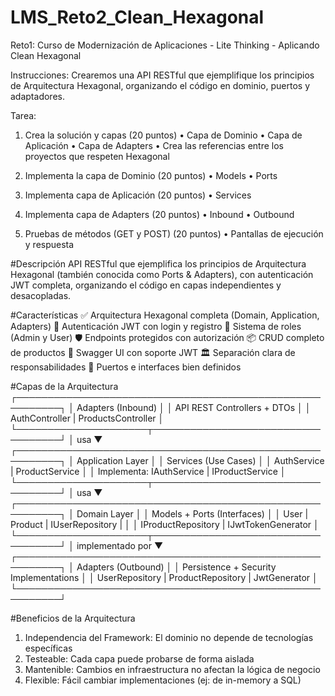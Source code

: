 # LMS_Reto2_Clean_Hexagonal
Reto1: Curso de Modernización de Aplicaciones - Lite Thinking - Aplicando Clean Hexagonal

Instrucciones: Crearemos una API RESTful que ejemplifique los principios de Arquitectura Hexagonal, organizando el código en dominio, puertos y adaptadores.

Tarea:
1) Crea la solución y capas (20 puntos)
• Capa de Dominio
• Capa de Aplicación
• Capa de Adapters
• Crea las referencias entre los proyectos que respeten Hexagonal

2) Implementa la capa de Dominio (20 puntos)
• Models
• Ports

3) Implementa capa de Aplicación (20 puntos)
• Services

4) Implementa capa de Adapters (20 puntos)
• Inbound
• Outbound

5) Pruebas de métodos (GET y POST) (20 puntos)
• Pantallas de ejecución y respuesta


#Descripción
API RESTful que ejemplifica los principios de Arquitectura Hexagonal (también conocida como Ports & Adapters), con autenticación JWT completa, organizando el código en capas independientes y desacopladas.

#Características
✅ Arquitectura Hexagonal completa (Domain, Application, Adapters)
🔐 Autenticación JWT con login y registro
👥 Sistema de roles (Admin y User)
🛡️ Endpoints protegidos con autorización
📦 CRUD completo de productos
🧪 Swagger UI con soporte JWT
🏛️ Separación clara de responsabilidades
🔌 Puertos e interfaces bien definidos


#Capas de la Arquitectura
┌─────────────────────────────────────────────────────────┐
│                    Adapters (Inbound)                   │
│              API REST Controllers + DTOs                │
│           AuthController | ProductsController           │
└─────────────────────┬───────────────────────────────────┘
                      │ usa
                      ▼
┌─────────────────────────────────────────────────────────┐
│                   Application Layer                     │
│                  Services (Use Cases)                   │
│             AuthService | ProductService                │
│    Implementa: IAuthService | IProductService           │
└─────────────────────┬───────────────────────────────────┘
                      │ usa
                      ▼
┌─────────────────────────────────────────────────────────┐
│                     Domain Layer                        │
│              Models + Ports (Interfaces)                │
│         User | Product | IUserRepository |              │
│    IProductRepository | IJwtTokenGenerator              │
└─────────────────────┬───────────────────────────────────┘
                      │ implementado por
                      ▼
┌─────────────────────────────────────────────────────────┐
│                   Adapters (Outbound)                   │
│          Persistence + Security Implementations         │
│    UserRepository | ProductRepository | JwtGenerator    │
└─────────────────────────────────────────────────────────┘


#Beneficios de la Arquitectura
1) Independencia del Framework: El dominio no depende de tecnologías específicas
2) Testeable: Cada capa puede probarse de forma aislada
3) Mantenible: Cambios en infraestructura no afectan la lógica de negocio
4) Flexible: Fácil cambiar implementaciones (ej: de in-memory a SQL)